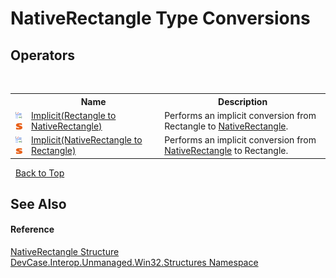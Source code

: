 # NativeRectangle Type Conversions
 


## Operators
&nbsp;<table><tr><th></th><th>Name</th><th>Description</th></tr><tr><td>![Public operator](media/puboperator.gif "Public operator")![Static member](media/static.gif "Static member")</td><td><a href="M_DevCase_Interop_Unmanaged_Win32_Structures_NativeRectangle_op_Implicit_1">Implicit(Rectangle to NativeRectangle)</a></td><td>
Performs an implicit conversion from Rectangle to <a href="T_DevCase_Interop_Unmanaged_Win32_Structures_NativeRectangle">NativeRectangle</a>.</td></tr><tr><td>![Public operator](media/puboperator.gif "Public operator")![Static member](media/static.gif "Static member")</td><td><a href="M_DevCase_Interop_Unmanaged_Win32_Structures_NativeRectangle_op_Implicit">Implicit(NativeRectangle to Rectangle)</a></td><td>
Performs an implicit conversion from <a href="T_DevCase_Interop_Unmanaged_Win32_Structures_NativeRectangle">NativeRectangle</a> to Rectangle.</td></tr></table>&nbsp;
<a href="#nativerectangle-type-conversions">Back to Top</a>

## See Also


#### Reference
<a href="T_DevCase_Interop_Unmanaged_Win32_Structures_NativeRectangle">NativeRectangle Structure</a><br /><a href="N_DevCase_Interop_Unmanaged_Win32_Structures">DevCase.Interop.Unmanaged.Win32.Structures Namespace</a><br />
